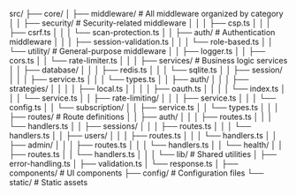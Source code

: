 src/
├── core/
│   ├── middleware/          # All middleware organized by category
│   │   ├── security/        # Security-related middleware
│   │   │   ├── csp.ts
│   │   │   ├── csrf.ts
│   │   │   └── scan-protection.ts
│   │   ├── auth/            # Authentication middleware
│   │   │   ├── session-validation.ts
│   │   │   └── role-based.ts
│   │   └── utility/         # General-purpose middleware
│   │       ├── logger.ts
│   │       ├── cors.ts
│   │       └── rate-limiter.ts
│   │
│   ├── services/            # Business logic services
│   │   ├── database/
│   │   │   ├── redis.ts
│   │   │   └── sqlite.ts
│   │   ├── session/
│   │   │   ├── service.ts
│   │   │   └── types.ts
│   │   ├── auth/
│   │   │   ├── strategies/
│   │   │   │   ├── local.ts
│   │   │   │   ├── oauth.ts
│   │   │   │   └── index.ts
│   │   │   └── service.ts
│   │   ├── rate-limiting/
│   │   │   ├── service.ts
│   │   │   └── config.ts
│   │   └── subscription/
│   │       ├── service.ts
│   │       └── types.ts
│   │
│   ├── routes/              # Route definitions
│   │   ├── auth/
│   │   │   ├── routes.ts
│   │   │   └── handlers.ts
│   │   ├── sessions/
│   │   │   ├── routes.ts
│   │   │   └── handlers.ts
│   │   ├── users/
│   │   │   ├── routes.ts
│   │   │   └── handlers.ts
│   │   ├── admin/
│   │   │   ├── routes.ts
│   │   │   └── handlers.ts
│   │   └── health/
│   │       ├── routes.ts
│   │       └── handlers.ts
│   │
│   └── lib/                 # Shared utilities
│       ├── error-handling.ts
│       ├── validation.ts
│       └── response.ts
│
├── components/              # UI components
├── config/                  # Configuration files
└── static/                  # Static assets